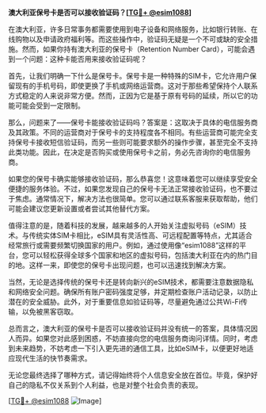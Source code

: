 **澳大利亚保号卡是否可以接收验证码？[[TG💪+ @esim1088](https://t.me/s/esim1088)]**

在澳大利亚，许多日常事务都需要使用到电子设备和网络服务，比如银行转账、在线购物以及申请政府福利等。而这些操作中，验证码无疑是一个不可或缺的安全措施。然而，如果你持有澳大利亚的保号卡（Retention Number Card），可能会遇到一个问题：这种卡能否用来接收验证码呢？

首先，让我们明确一下什么是保号卡。保号卡是一种特殊的SIM卡，它允许用户保留现有的手机号码，即使更换了手机或网络运营商。这对于那些希望保持个人联系方式稳定的人来说非常方便。然而，正因为它是基于原有号码的延续，所以它的功能可能会受到一定限制。

那么，问题来了——保号卡能接收验证码吗？答案是：这取决于具体的电信服务商及其政策。不同的运营商对于保号卡的支持程度各不相同。有些运营商可能完全支持保号卡接收短信验证码，而另一些则可能要求额外的操作步骤，甚至完全不支持此类功能。因此，在决定是否购买或使用保号卡之前，务必先咨询你的电信服务商。

如果您的保号卡确实能够接收验证码，那么恭喜您！这意味着您可以继续享受安全便捷的服务体验。不过，如果您发现自己的保号卡无法正常接收验证码，也不要过于焦虑。通常情况下，解决方法也很简单。您可以通过联系客服来获取帮助，他们可能会建议您更新设置或者尝试其他替代方案。

值得注意的是，随着科技的发展，越来越多的人开始关注虚拟号码（eSIM）技术。与传统实体SIM卡相比，eSIM具有灵活性高、可远程配置等特点，尤其适合经常旅行或需要频繁切换国家的用户。例如，通过使用像“esim1088”这样的平台，您可以轻松获得全球多个国家和地区的虚拟号码，包括澳大利亚在内的热门目的地。这样一来，即使您的保号卡出现问题，也可以迅速找到解决方案。

当然，无论是选择传统的保号卡还是转向新兴的eSIM技术，都需要注意数据隐私和网络安全问题。确保所有账户密码强度足够，并定期检查账户活动记录，以防止潜在的安全威胁。此外，对于重要信息如验证码等，尽量避免通过公共Wi-Fi传输，以免被黑客窃取。

总而言之，澳大利亚的保号卡是否可以接收验证码并没有统一的答案，具体情况因人而异。如果您对此感到困惑，不妨直接向您的电信服务商询问详情。同时，考虑到未来趋势，不妨考虑一下引入更先进的通信工具，比如eSIM卡，以便更好地适应现代生活的快节奏需求。

无论您最终选择了哪种方式，请记得始终将个人信息安全放在首位。毕竟，保护好自己的隐私不仅关系到个人利益，也是对整个社会负责的表现。

[[TG💪+ @esim1088](https://t.me/s/esim1088) ![Image](https://i.postimg.cc/4NQfJmqS/Snipaste-2025-05-13-00-14-12.png)]
